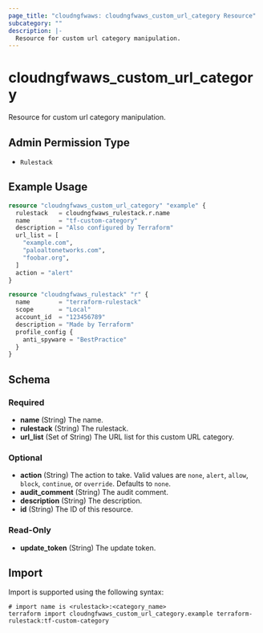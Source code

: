 ```yaml
---
page_title: "cloudngfwaws: cloudngfwaws_custom_url_category Resource"
subcategory: ""
description: |-
  Resource for custom url category manipulation.
---
```


# cloudngfwaws_custom_url_category

Resource for custom url category manipulation.


## Admin Permission Type

* `Rulestack`


## Example Usage

```terraform
resource "cloudngfwaws_custom_url_category" "example" {
  rulestack   = cloudngfwaws_rulestack.r.name
  name        = "tf-custom-category"
  description = "Also configured by Terraform"
  url_list = [
    "example.com",
    "paloaltonetworks.com",
    "foobar.org",
  ]
  action = "alert"
}

resource "cloudngfwaws_rulestack" "r" {
  name        = "terraform-rulestack"
  scope       = "Local"
  account_id  = "123456789"
  description = "Made by Terraform"
  profile_config {
    anti_spyware = "BestPractice"
  }
}
```


<!-- schema generated by tfplugindocs -->
## Schema

### Required

- **name** (String) The name.
- **rulestack** (String) The rulestack.
- **url_list** (Set of String) The URL list for this custom URL category.

### Optional

- **action** (String) The action to take. Valid values are `none`, `alert`, `allow`, `block`, `continue`, or `override`. Defaults to `none`.
- **audit_comment** (String) The audit comment.
- **description** (String) The description.
- **id** (String) The ID of this resource.

### Read-Only

- **update_token** (String) The update token.


## Import

Import is supported using the following syntax:

```shell
# import name is <rulestack>:<category_name>
terraform import cloudngfwaws_custom_url_category.example terraform-rulestack:tf-custom-category
```

